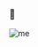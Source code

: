 ### 👋
![me](https://user-images.githubusercontent.com/78605117/134741538-99b044f7-d115-44e5-bb35-f6133ca2154b.jpg)
<!--
**jcantini/jcantini** is a ✨ _special_ ✨ repository because its `README.md` (this file) appears on your GitHub profile.

Here are some ideas to get you started:

- 🔭 I’m currently working with the following technologies ...
![Tecnologias](https://user-images.githubusercontent.com/78605117/134743673-6599de11-4d64-4a81-9669-b51115bbc1d4.jpg)
- 🌱 I’m currently learning ...
- 👯 I’m looking to collaborate on ...
- 🤔 I’m looking for help with ...
- 💬 Ask me about ...
- 📫 How to reach me: ...
- 😄 Pronouns: ...
- ⚡ Fun fact: ...
-->
